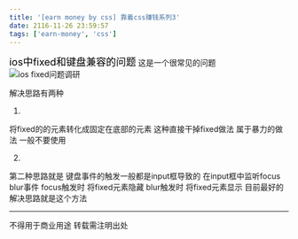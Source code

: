 ```yaml
---
title: '[earn money by css] 靠着css赚钱系列3'
date: 2116-11-26 23:59:57
tags: ['earn-money', 'css']
---
```

<font size="4" color="#000">ios中fixed和键盘兼容的问题</font> 
这是一个很常见的问题
![ios fixed问题调研](/7002-earn-money-by-css-3/iosfixed.jpg)

解决思路有两种

1.
将fixed的的元素转化成固定在底部的元素
这种直接干掉fixed做法 属于暴力的做法 一般不要使用

2.
第二种思路就是 键盘事件的触发一般都是input框导致的
在input框中监听focus blur事件
focus触发时 将fixed元素隐藏
blur触发时 将fixed元素显示
目前最好的解决思路就是这个方法


----------------
不得用于商业用途 转载需注明出处